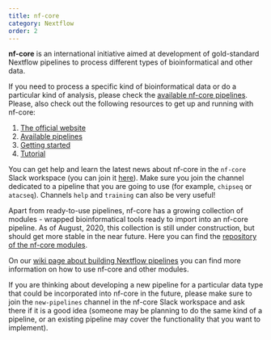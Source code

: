```yaml
---
title: nf-core
category: Nextflow
order: 2
---
```


**nf-core** is an international initiative aimed at development of gold-standard Nextflow pipelines to process different types of bioinformatical 
and other data. 

If you need to process a specific kind of bioinformatical data or do a particular kind of analysis, please check the [available nf-core pipelines](https://nf-co.re/pipelines). Please, also check out the following resources to get up and running with nf-core:

1. [The official website](https://nf-co.re)
2. [Available pipelines](https://nf-co.re/pipelines)
3. [Getting started](https://nf-co.re/usage/introduction)
4. [Tutorial](https://nf-co.re/usage/nf_core_tutorial)

You can get help and learn the latest news about nf-core in the `nf-core` Slack workspace (you can join it [here](https://nf-co.re/join)). Make sure you join the channel dedicated to a pipeline that you are going to use (for example, `chipseq` or `atacseq`). Channels `help` and `training` can also be very useful!

Apart from ready-to-use pipelines, nf-core has a growing collection of modules - wrapped bioinformatical tools ready to import into an nf-core pipeline. As of August, 2020, this collection is still under construction, but should get more stable in the near future. Here you can find the [repository of the nf-core modules](https://github.com/nf-core/modules). 

On our [wiki page about building Nextflow pipelines](../how_to_build_a_pipeline) you can find more information on how to use nf-core and other modules.

If you are thinking about developing a new pipeline for a particular data type that could be incorporated into nf-core in the future, please make sure to join the `new-pipelines` channel in the nf-core Slack workspace and ask there if it is a good idea (someone may be planning to do the same kind of a pipeline, or an existing pipeline may cover the functionality that you want to implement).
